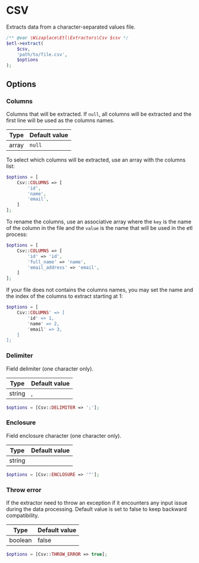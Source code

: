 # CSV

Extracts data from a character-separated values file.

```php
/** @var \Wizaplace\Etl\Extractors\Csv $csv */
$etl->extract(
    $csv,
    'path/to/file.csv',
    $options
);
```

## Options

### Columns

Columns that will be extracted. If `null`, all columns will be extracted and the first line will be used as the columns names.

| Type  | Default value |
| ----- | ------------- |
| array | `null`        |

To select which columns will be extracted, use an array with the columns list:

```php
$options = [
    Csv::COLUMNS => [
        'id',
        'name',
        'email',
    ]
];
```

To rename the columns, use an associative array where the `key` is the name of the column in the file and the `value` is the name that will be used in the etl process:

```php
$options = [
    Csv::COLUMNS => [
        'id' => 'id',
        'full_name' => 'name',
        'email_address' => 'email',
    ]
];
```

If your file does not contains the columns names, you may set the name and the index of the columns to extract starting at 1:

```php
$options = [
    Csv::COLUMNS' => [
        'id' => 1,
        'name' => 2,
        'email' => 3,
    ]
];
```

### Delimiter

Field delimiter (one character only).

| Type   | Default value |
| ------ | ------------- |
| string | ,             |

```php
$options = [Csv::DELIMITER => ';'];
```

### Enclosure

Field enclosure character (one character only).

| Type   | Default value |
| ------ | ------------- |
| string |               |

```php
$options = [Csv::ENCLOSURE => '"'];
```

### Throw error

If the extractor need to throw an exception if it
encounters any input issue during the data processing. Default value
is set to false to keep backward compatibility.

| Type    | Default value |
| ------- | ------------- |
| boolean | false         |

```php
$options = [Csv::THROW_ERROR => true];
```
